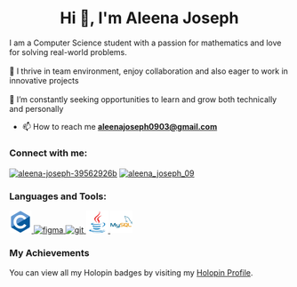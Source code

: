 <h1 align="center">Hi 👋, I'm Aleena Joseph</h1>


<p>I am a Computer Science student with a passion for mathematics and love for solving real-world problems. <br><br>👯 I thrive in team environment, enjoy collaboration and also eager to work in innovative projects<br><br>🤝 I’m constantly seeking opportunities to learn and grow both technically and personally</p>

- 📫 How to reach me **aleenajoseph0903@gmail.com**

<h3 align="left">Connect with me:</h3>
<p align="left">
<a href="https://linkedin.com/in/aleena-joseph-39562926b" target="blank"><img align="center" src="https://raw.githubusercontent.com/rahuldkjain/github-profile-readme-generator/master/src/images/icons/Social/linked-in-alt.svg" alt="aleena-joseph-39562926b" height="30" width="40" /></a>
<a href="https://instagram.com/aleena_joseph_09" target="blank"><img align="center" src="https://raw.githubusercontent.com/rahuldkjain/github-profile-readme-generator/master/src/images/icons/Social/instagram.svg" alt="aleena_joseph_09" height="30" width="40" /></a>
</p>

<h3 align="left">Languages and Tools:</h3>
<p align="left"> <a href="https://www.cprogramming.com/" target="_blank" rel="noreferrer"> <img src="https://raw.githubusercontent.com/devicons/devicon/master/icons/c/c-original.svg" alt="c" width="40" height="40"/> </a> <a href="https://www.figma.com/" target="_blank" rel="noreferrer"> <img src="https://www.vectorlogo.zone/logos/figma/figma-icon.svg" alt="figma" width="40" height="40"/> </a> <a href="https://git-scm.com/" target="_blank" rel="noreferrer"> <img src="https://www.vectorlogo.zone/logos/git-scm/git-scm-icon.svg" alt="git" width="40" height="40"/> </a> <a href="https://www.java.com" target="_blank" rel="noreferrer"> <img src="https://raw.githubusercontent.com/devicons/devicon/master/icons/java/java-original.svg" alt="java" width="40" height="40"/> </a> <a href="https://www.mysql.com/" target="_blank" rel="noreferrer"> <img src="https://raw.githubusercontent.com/devicons/devicon/master/icons/mysql/mysql-original-wordmark.svg" alt="mysql" width="40" height="40"/> </a> </p>

### My Achievements
You can view all my Holopin badges by visiting my [Holopin Profile](https://holopin.io/@<aleena12joseph>).

